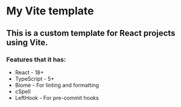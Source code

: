 # My Vite template

## This is a custom template for React projects using Vite.

### Features that it has:
- React - 18+
- TypeScript - 5+
- Biome - For linting and formatting
- cSpell
- LeftHook - For pre-commit hooks